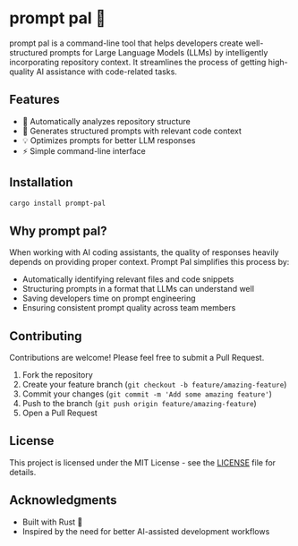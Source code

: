 # prompt pal 🤖

prompt pal is a command-line tool that helps developers create well-structured prompts for Large Language Models (LLMs) by intelligently incorporating repository context. It streamlines the process of getting high-quality AI assistance with code-related tasks.

## Features

- 📁 Automatically analyzes repository structure
- 🎯 Generates structured prompts with relevant code context
- 💡 Optimizes prompts for better LLM responses
- ⚡ Simple command-line interface

## Installation

```bash
cargo install prompt-pal
```

## Why prompt pal?

When working with AI coding assistants, the quality of responses heavily depends on providing proper context. Prompt Pal simplifies this process by:

- Automatically identifying relevant files and code snippets
- Structuring prompts in a format that LLMs can understand well
- Saving developers time on prompt engineering
- Ensuring consistent prompt quality across team members

## Contributing

Contributions are welcome! Please feel free to submit a Pull Request.

1. Fork the repository
2. Create your feature branch (`git checkout -b feature/amazing-feature`)
3. Commit your changes (`git commit -m 'Add some amazing feature'`)
4. Push to the branch (`git push origin feature/amazing-feature`)
5. Open a Pull Request

## License

This project is licensed under the MIT License - see the [LICENSE](LICENSE) file for details.

## Acknowledgments

- Built with Rust 🦀
- Inspired by the need for better AI-assisted development workflows